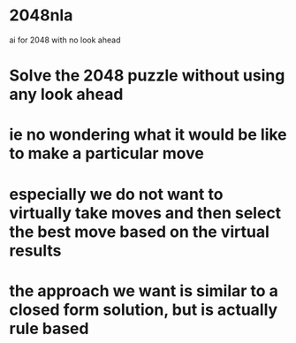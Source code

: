 2048nla
=======

ai for 2048 with no look ahead

# Solve the 2048 puzzle without using any look ahead
# ie no wondering what it would be like to make a particular move
# especially we do not want to virtually take moves and then select the best move based on the virtual results
# the approach we want is similar to a closed form solution, but is actually rule based 


